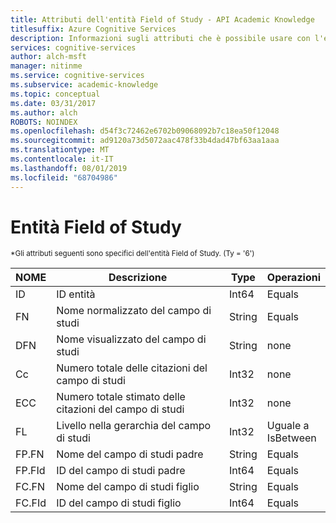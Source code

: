 ```yaml
---
title: Attributi dell'entità Field of Study - API Academic Knowledge
titlesuffix: Azure Cognitive Services
description: Informazioni sugli attributi che è possibile usare con l'entità Field of Study nell'API Academic Knowledge.
services: cognitive-services
author: alch-msft
manager: nitinme
ms.service: cognitive-services
ms.subservice: academic-knowledge
ms.topic: conceptual
ms.date: 03/31/2017
ms.author: alch
ROBOTS: NOINDEX
ms.openlocfilehash: d54f3c72462e6702b09068092b7c18ea50f12048
ms.sourcegitcommit: ad9120a73d5072aac478f33b4dad47bf63aa1aaa
ms.translationtype: MT
ms.contentlocale: it-IT
ms.lasthandoff: 08/01/2019
ms.locfileid: "68704986"
---
```

# <a name="field-of-study-entity"></a>Entità Field of Study

<sub> *Gli attributi seguenti sono specifici dell'entità Field of Study. (Ty = '6') </sub>

NOME    |Descrizione                            |Type       | Operazioni
------- | ------------------------------------- | --------- | ----------------------------
ID      |ID entità                              |Int64      |Equals
FN      |Nome normalizzato del campo di studi         |String     |Equals
DFN     |Nome visualizzato del campo di studi            |String     |none
Cc      |Numero totale delle citazioni del campo di studi    |Int32      |none  
ECC     |Numero totale stimato delle citazioni del campo di studi|Int32      |none
FL      |Livello nella gerarchia del campo di studi     |Int32      |Uguale a <br/>IsBetween
FP.FN   |Nome del campo di studi padre             |String     |Equals
FP.FId  |ID del campo di studi padre               |Int64      |Equals
FC.FN   |Nome del campo di studi figlio              |String     |Equals
FC.FId  |ID del campo di studi figlio                |Int64      |Equals
